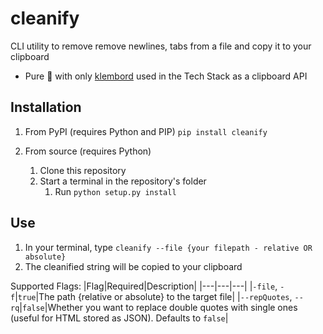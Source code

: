 # cleanify
CLI utility to remove remove newlines, tabs from a file and copy it to your clipboard
- Pure 🐍 with only [klembord](https://pypi.org/project/klembord/) used in the Tech Stack as a clipboard API

## Installation
1. From PyPI (requires Python and PIP)
`pip install cleanify`

2. From source (requires Python)
   1. Clone this repository
   2. Start a terminal in the repository's folder
      1. Run `python setup.py install`

## Use
1. In your terminal, type `cleanify --file {your filepath - relative OR absolute}`
2. The cleanified string will be copied to your clipboard

Supported Flags:
|Flag|Required|Description|
|---|---|---|
|`-file`, `-f`|`true`|The path {relative or absolute} to the target file|
|`--repQuotes`, `--rq`|`false`|Whether you want to replace double quotes with single ones (useful for HTML stored as JSON). Defaults to `false`|